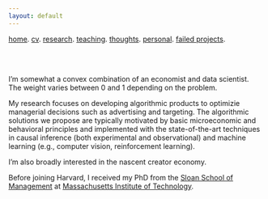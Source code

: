 ```yaml
---
layout: default
---
```


[home](./). [cv](./assets/files/CV.pdf). [research](./research.md). [teaching](./teaching.md). [thoughts](./thought.md). [personal](./hobby.md). [failed projects](./failed.md).

<br/><br/>

I’m somewhat a convex combination of an economist and data scientist. The weight varies between 0 and 1 depending on the problem. 

My research focuses on developing algorithmic products to optimizie managerial decisions such as advertising and targeting. The algorithmic solutions we propose are typically motivated by basic microeconomic and behavioral principles and implemented with the state-of-the-art techniques in causal inference (both experimental and observational) and machine learning (e.g., computer vision, reinforcement learning). 

I’m also broadly interested in the nascent creator economy.

Before joining Harvard, I received my PhD from the <a href="https://mitsloan.mit.edu">Sloan School of Management</a> at <a href="http://www.mit.edu">Massachusetts Institute of Technology</a>.

<!--My current research combines tools in econometrics, machine learning and leverages unstructured data (e.g., video, text, map and network) to optimize marketing decisions and answer questions of general interest in social sciences. I’m also interested in understanding consumer behaviors through the lens of basic psychological and neurological principles.
I have two lines of research on learning to design and deliver interventions. On the design side, I work on content strategy in creator economy. On the delivery side, I work on targeting policies. 
One stream of my current work focuses on combining machine learning and adaptive experimentation to personalize marketing interventions. Another one centers on extracting insights from unstructured data such as video (images, audios and text), map and network in observational studies. I'm also interested in understanding consumer behaviors through the lens of basic economic and psychological principles. 
(e.g., video, text, map and network)
understanding consumer behaviors more broadly and how they interact with these algorithmic products. My recent work studies topics in 
My current research focuses on optimizing managerial decisions such as advertising, pricing and targeting by developing algorithmic products that turn big unstructured data into actionable insights. 
Prior to MIT, I studied economics, management, and statistics at the University of International Business and Economics and New York University. I've also worked in consulting as a business analyst after college.
-->
<!--
![Octocat](https://github.githubassets.com/images/icons/emoji/octocat.png)
and [Paramveer Dhillon](https://www.si.umich.edu/people/paramveer-dhillon) (University of Michigan School of Information).
Prior to MIT, I studied economics, management, and statistics at the University of International Business and Economics and New York University. I've also worked in consulting as a business analyst.
-->
